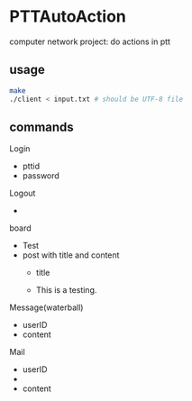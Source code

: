 PTTAutoAction
===============

computer network project: do actions in ptt

## usage

``` bash
make
./client < input.txt # should be UTF-8 file
```

## commands

Login  
- <ID>pttid</ID>
- <PASS>password</PASS>

Logout  
- <EXIT>

board  
- <BOARD>Test</BOARD>
- post with title and content
  - <P>title</P>
  - <CONTENT>This is a testing.</CONTENT>

Message(waterball)  
- <W>userID</W> 
- <CONTENT>content</CONTENT>

Mail  
- <M>userID</M>
- <TITLE>title</TITLE>
- <CONTENT>content</CONTENT>
